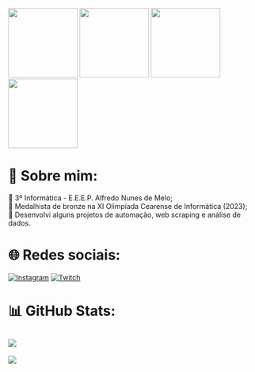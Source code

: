 <img src="https://media1.tenor.com/m/Z_Ah8rkdZ4YAAAAC/walking-code.gif" width="140"/>
<img src="https://media1.tenor.com/m/Z_Ah8rkdZ4YAAAAC/walking-code.gif" width="140"/>
<img src="https://media1.tenor.com/m/Z_Ah8rkdZ4YAAAAC/walking-code.gif" width="140"/>
<img src="https://media1.tenor.com/m/Z_Ah8rkdZ4YAAAAC/walking-code.gif" width="140"/>

# 💫 Sobre mim:
🌱 3º Informática - E.E.E.P. Alfredo Nunes de Melo;<br>
🥉 Medalhista de bronze na <a>XI Olimpíada Cearense de Informática (2023)</a>;<br>🔭 Desenvolvi alguns projetos de automação, web scraping e análise de dados.

# 🌐 Redes sociais:
[![Instagram](https://img.shields.io/badge/Instagram-%23E4405F.svg?logo=Instagram&logoColor=white)](https://instagram.com/jetrokepler) [![Twitch](https://img.shields.io/badge/Twitch-%239146FF.svg?logo=Twitch&logoColor=white)](https://twitch.tv/jetrokepler)

# 📊 GitHub Stats:
![](https://github-readme-streak-stats.herokuapp.com/?user=jetrokepler&theme=dark&hide_border=true)
---

[![](https://visitcount.itsvg.in/api?id=jetrokepler&icon=0&color=0)](https://visitcount.itsvg.in)